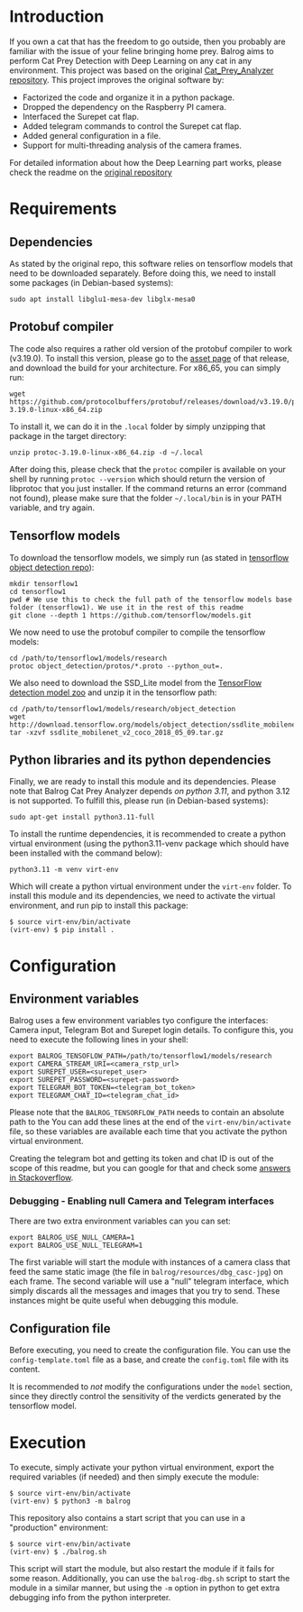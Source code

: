 # Introduction
If you own a cat that has the freedom to go outside, then you probably are familiar with the issue of your feline
bringing home prey. Balrog aims to perform Cat Prey Detection with Deep Learning on any cat in any environment.
This project was based on the original [Cat_Prey_Analyzer repository](https://github.com/niciBume/Cat_Prey_Analyzer).
This project improves the original software by:

* Factorized the code and organize it in a python package.
* Dropped the dependency on the Raspberry PI camera.
* Interfaced the Surepet cat flap.
* Added telegram commands to control the Surepet cat flap.
* Added general configuration in a file.
* Support for multi-threading analysis of the camera frames.

For detailed information about how the Deep Learning part works, please check the readme on the [original repository](https://github.com/niciBume/Cat_Prey_Analyzer)


# Requirements
## Dependencies
As stated by the original repo, this software relies on tensorflow models that need to be downloaded separately.
Before doing this, we need to install some packages (in Debian-based systems):

```shell
sudo apt install libglu1-mesa-dev libglx-mesa0
```

## Protobuf compiler
The code also requires a rather old version of the protobuf compiler to work (v3.19.0). To install this version, please
go to the [asset page](https://github.com/protocolbuffers/protobuf/releases/tag/v3.19.0) of that release, and download
the build for your architecture.
For x86_65, you can simply run:

```shell
wget https://github.com/protocolbuffers/protobuf/releases/download/v3.19.0/protoc-3.19.0-linux-x86_64.zip
```

To install it, we can do it in the `.local` folder by simply unzipping that package in the target directory:

```shell
unzip protoc-3.19.0-linux-x86_64.zip -d ~/.local
```

After doing this, please check that the `protoc` compiler is available on your shell by running `protoc --version`
which should return the version of libprotoc that you just installer. If the command returns an error (command not
found), please make sure that the folder `~/.local/bin` is in your PATH variable, and try again. 

## Tensorflow models
To download the tensorflow models, we simply run (as stated in [tensorflow object detection repo](https://github.com/EdjeElectronics/TensorFlow-Object-Detection-on-the-Raspberry-Pi)):

```shell
mkdir tensorflow1
cd tensorflow1
pwd # We use this to check the full path of the tensorflow models base folder (tensorflow1). We use it in the rest of this readme
git clone --depth 1 https://github.com/tensorflow/models.git
```

We now need to use the protobuf compiler to compile the tensorflow models:

```shell
cd /path/to/tensorflow1/models/research
protoc object_detection/protos/*.proto --python_out=.
```

We also need to download the SSD_Lite model from the [TensorFlow detection model zoo](https://github.com/tensorflow/models/blob/master/research/object_detection/g3doc/detection_model_zoo.md)
and unzip it in the tensorflow path:

```shell
cd /path/to/tensorflow1/models/research/object_detection
wget http://download.tensorflow.org/models/object_detection/ssdlite_mobilenet_v2_coco_2018_05_09.tar.gz
tar -xzvf ssdlite_mobilenet_v2_coco_2018_05_09.tar.gz
```

## Python libraries and its python dependencies
Finally, we are ready to install this module and its dependencies. Please note that Balrog Cat Prey Analyzer depends
*on python 3.11*, and python 3.12 is not supported. To fulfill this, please run (in Debian-based systems):

```shell
sudo apt-get install python3.11-full
```

To install the runtime dependencies, it is recommended to create a python virtual environment (using the python3.11-venv
package which should have been installed with the command below):

```shell
python3.11 -m venv virt-env
```

Which will create a python virtual environment under the `virt-env` folder. To install this module and its dependencies,
we need to activate the virtual environment, and run pip to install this package:

```shell
$ source virt-env/bin/activate
(virt-env) $ pip install .
```


# Configuration
## Environment variables
Balrog uses a few environment variables tyo configure the interfaces: Camera input, Telegram Bot and Surepet login
details. To configure this, you need to execute the following lines in your shell:

```shell
export BALROG_TENSOFLOW_PATH=/path/to/tensorflow1/models/research
export CAMERA_STREAM_URI=<camera_rstp_url>
export SUREPET_USER=<surepet_user>
export SUREPET_PASSWORD=<surepet-password>
export TELEGRAM_BOT_TOKEN=<telegram_bot_token>
export TELEGRAM_CHAT_ID=<telegram_chat_id>
```

Please note that the `BALROG_TENSORFLOW_PATH` needs to contain an absolute path to the 
You can add these lines at the end of the `virt-env/bin/activate` file, so these variables are available each time
that you activate the python virtual environment.

Creating the telegram bot and getting its token and chat ID is out of the scope of this readme, but you can google
for that and check some [answers in Stackoverflow](https://stackoverflow.com/questions/32423837/telegram-bot-how-to-get-a-group-chat-id).

### Debugging - Enabling null Camera and Telegram interfaces
There are two extra environment variables can you can set:

```shell
export BALROG_USE_NULL_CAMERA=1
export BALROG_USE_NULL_TELEGRAM=1
```

The first variable will start the module with instances of a camera class that feed the same static image (the file in
`balrog/resources/dbg_casc-jpg`) on each frame. The second variable will use a "null" telegram interface, which simply
discards all the messages and images that you try to send.  These instances might be quite useful when debugging this
module.


## Configuration file
Before executing, you need to create the configuration file. You can use the `config-template.toml` file as a base, and
create the `config.toml` file with its content.

It is recommended to *not* modify the configurations under the `model` section, since they directly control the
sensitivity of the verdicts generated by the tensorflow model.

# Execution
To execute, simply activate your python virtual environment, export the required variables (if needed) and then simply
execute the module:

```shell
$ source virt-env/bin/activate
(virt-env) $ python3 -m balrog
```

This repository also contains a start script that you can use in a "production" environment:

```shell
$ source virt-env/bin/activate
(virt-env) $ ./balrog.sh
```

This script will start the module, but also restart the module if it fails for some reason. Additionally, you can use
the `balrog-dbg.sh` script to start the module in a similar manner, but using the `-m` option in python to get extra
debugging info from the python interpreter.
